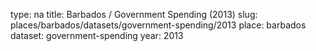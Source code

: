 type: na
title: Barbados / Government Spending (2013)
slug: places/barbados/datasets/government-spending/2013
place: barbados
dataset: government-spending
year: 2013
